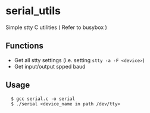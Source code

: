 # serial_utils
Simple stty C utilities ( Refer to busybox )

## Functions

- Get all stty settings (i.e. setting `stty -a -F <device>`)
- Get input/output spped baud

## Usage
```
  $ gcc serial.c -o serial
  $ ./serial <device_name in path /dev/tty>
```
